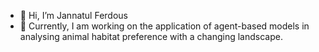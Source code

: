 - 👋 Hi, I’m Jannatul Ferdous 
- 👀 Currently, I am working on the application of agent-based models in analysing animal habitat preference with a changing landscape. 



<!---
JannatulMoon0204/JannatulMoon0204 is a ✨ special ✨ repository because its `README.md` (this file) appears on your GitHub profile.
You can click the Preview link to take a look at your changes.
--->
